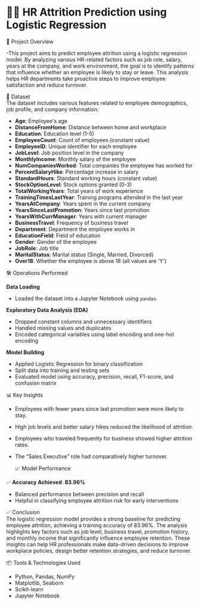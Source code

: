 # 🧑‍💼 HR Attrition Prediction using Logistic Regression

📌 Project Overview

-This project aims to predict employee attrition using a logistic regression model. By analyzing various HR-related factors such as job role, salary, years at the company, and work environment, the goal is to identify patterns that influence whether an employee is likely to stay or leave. This analysis helps HR departments take proactive steps to improve employee satisfaction and reduce turnover.

📁 Dataset  
The dataset includes various features related to employee demographics, job profile, and company information:

- **Age**: Employee's age  
- **DistanceFromHome**: Distance between home and workplace  
- **Education**: Education level (1-5)  
- **EmployeeCount**: Count of employees (constant value)  
- **EmployeeID**: Unique identifier for each employee  
- **JobLevel**: Job position level in the company  
- **MonthlyIncome**: Monthly salary of the employee  
- **NumCompaniesWorked**: Total companies the employee has worked for  
- **PercentSalaryHike**: Percentage increase in salary  
- **StandardHours**: Standard working hours (constant value)  
- **StockOptionLevel**: Stock options granted (0-3)  
- **TotalWorkingYears**: Total years of work experience  
- **TrainingTimesLastYear**: Training programs attended in the last year  
- **YearsAtCompany**: Years spent in the current company  
- **YearsSinceLastPromotion**: Years since last promotion  
- **YearsWithCurrManager**: Years with current manager  
- **BusinessTravel**: Frequency of business travel  
- **Department**: Department the employee works in  
- **EducationField**: Field of education  
- **Gender**: Gender of the employee  
- **JobRole**: Job title  
- **MaritalStatus**: Marital status (Single, Married, Divorced)  
- **Over18**: Whether the employee is above 18 (all values are 'Y')  

🛠️ Operations Performed

**Data Loading**  
- Loaded the dataset into a Jupyter Notebook using `pandas`.

**Exploratory Data Analysis (EDA)** 
- Dropped constant columns and unnecessary identifiers  
- Handled missing values and duplicates  
- Encoded categorical variables using label encoding and one-hot encoding


**Model Building**  
- Applied Logistic Regression for binary classification  
- Split data into training and testing sets  
- Evaluated model using accuracy, precision, recall, F1-score, and confusion matrix  

📊 Key Insights

- Employees with fewer years since last promotion were more likely to stay.  
- High job levels and better salary hikes reduced the likelihood of attrition.  
- Employees who traveled frequently for business showed higher attrition rates.  
- The “Sales Executive” role had comparatively higher turnover.

  📈 Model Performance

✅ **Accuracy Achieved**: **83.96%**
- Balanced performance between precision and recall
- Helpful in classifying employee attrition risk for early interventions 

✅ Conclusion  
The logistic regression model provides a strong baseline for predicting employee attrition, achieving a training accuracy of 83.96%. The analysis highlights key factors such as job level, business travel, promotion history, and monthly income that significantly influence employee retention. These insights can help HR professionals make data-driven decisions to improve workplace policies, design better retention strategies, and reduce turnover.

📦 Tools & Technologies Used  
- Python, Pandas, NumPy  
- Matplotlib, Seaborn  
- Scikit-learn  
- Jupyter Notebook  
